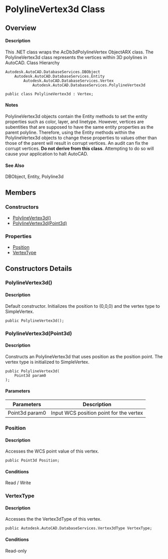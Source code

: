 # PolylineVertex3d Class

## Overview

#### Description
This .NET class wraps the AcDb3dPolylineVertex ObjectARX class. 
The PolylineVertex3d class represents the vertices within 3D polylines in AutoCAD.
Class Hierarchy
```text
Autodesk.AutoCAD.DatabaseServices.DBObject
    Autodesk.AutoCAD.DatabaseServices.Entity
        Autodesk.AutoCAD.DatabaseServices.Vertex
            Autodesk.AutoCAD.DatabaseServices.PolylineVertex3d
```

```text
public class PolylineVertex3d : Vertex;
```

#### Notes
PolylineVertex3d objects contain the Entity methods to set the entity properties such as color, layer, and linetype. However, vertices are subentities that are supposed to have the same entity properties as the parent polyline. Therefore, using the Entity methods within the PolylineVertex3d objects to change these properties to values other than those of the parent will result in corrupt vertices. An audit can fix the corrupt vertices. 
**Do not derive from this class**. Attempting to do so will cause your application to halt AutoCAD. 
#### See Also
DBObject, Entity, Polyline3d

## Members

### Constructors

- [PolylineVertex3d()](#polylinevertex3d())
- [PolylineVertex3d(Point3d)](#polylinevertex3d(point3d))

### Properties

- [Position](#position)
- [VertexType](#vertextype)


## Constructors Details

### PolylineVertex3d()

#### Description
Default constructor. Initializes the position to (0,0,0) and the vertex type to SimpleVertex.
```text
public PolylineVertex3d();
```

### PolylineVertex3d(Point3d)

#### Description
Constructs an PolylineVertex3d that uses position as the position point. The vertex type is initialized to SimpleVertex.
```text
public PolylineVertex3d(
    Point3d param0
);
```

#### Parameters
| Parameters | Description |
| --- | --- |
| Point3d param0 | Input WCS position point for the vertex |

### Position

#### Description
Accesses the WCS point value of this vertex.
```text
public Point3d Position;
```

#### Conditions
Read / Write
### VertexType

#### Description
Accesses the the Vertex3dType of this vertex.
```text
public Autodesk.AutoCAD.DatabaseServices.Vertex3dType VertexType;
```

#### Conditions
Read-only